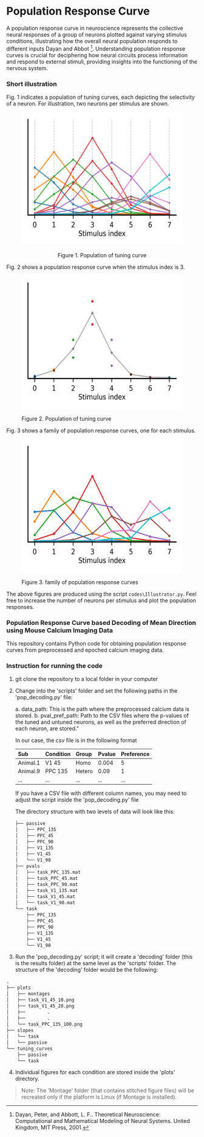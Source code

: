 # Population Response Curve

A population response curve in neuroscience represents the collective neural responses  of a group of neurons plotted against varying stimulus conditions, illustrating how the overall neural population responds to different inputs Dayan and Abbot [^1]. Understanding population response curves is crucial for deciphering how neural circuits process information and respond to external stimuli, providing insights into the functioning of the nervous system. 

[^1]: Dayan, Peter, and Abbott, L. F.. Theoretical Neuroscience: Computational and Mathematical Modeling of Neural Systems. United Kingdom, MIT Press, 2001.

### Short illustration

Fig. 1 indicates a population of tuning curves, each depicting the selectivity of a neuron. For illustration, two neurons per stimulus are shown. 

<figure style="text-align: center;">
<p align='center'>
<img src="figs/NeuronsTuningCurves.png" width="450" height="350">
</p>
<figcaption> Figure 1. Population of tuning curve </figcaption>
</figure> 

Fig. 2 shows a population response curve when the stimulus index is 3.

<figure>
<p align='center'>
<img src="figs/Stimulus3_PopRespCur.png" width="450" height="350">
</p>
<figcaption> Figure 2. Population of tuning curve </figcaption>
</figure>

Fig. 3 shows a family of population response curves, one for each stimulus.

<figure>
<p align='center'>
<img src="figs/All_PopRespCurs.png" width="450" height="350">
</p>
<figcaption> Figure 3. family of population response curves </figcaption>
</figure>

The above figures are produced using the script `codes\Illustrator.py`. Feel free to increase the number of neurons per stimulus and plot the population responses.


###  Population Response Curve based Decoding of Mean Direction using Mouse Calcium Imaging Data
This repository contains Python code for obtaining population response curves from preprocessed and epoched calcium imaging data.
 

### Instruction for running the code

1. git clone the repository to a local folder in your computer

2. Change into the 'scripts' folder and set the following paths in the 	'pop_decoding.py' file:

	a. data_path: This is the path where the preprocessed calcium data is stored. 
	b. pval_pref_path: Path to the CSV files where the p-values of the tuned and untuned neurons, as well as the preferred direction of each neuron, are stored."

	In our case, the csv file is in the following format
	
	| Sub	   | Condition| Group    | Pvalue	|Preference|
	|----------|----------|----------|----------|----------|
	| Animal.1 | V1 45	  | Homo     | 0.004    | 5        |
	| Animal.9 | PPC 135  | Hetero   | 0.09     |  1       |
	| ...      | ...      | ...      | ...      | ...      |

	If you have a CSV file with different column names, you may need to adjust the script inside the 'pop_decoding.py' file

	The directory structure with two levels of data will look like this:

	```
	├── passive
	│   ├── PPC_135
	│   ├── PPC_45
	│   ├── PPC_90
	│   ├── V1_135
	│   ├── V1_45
	│   └── V1_90
	├── pvals
	│   ├── task_PPC_135.mat
	│   ├── task_PPC_45.mat
	│   ├── task_PPC_90.mat
	│   ├── task_V1_135.mat
	│   ├── task_V1_45.mat
	│   └── task_V1_90.mat
	└── task
	    ├── PPC_135
	    ├── PPC_45
	    ├── PPC_90
	    ├── V1_135
	    ├── V1_45
	    └── V1_90

	```
3. Run the 'pop_decoding.py' script; it will create a 'decoding' folder (this is the results folder) at the same level as the 'scripts' folder. The structure of the 'decoding' folder would be the following:

```
.
├── plots
│   ├── montages
│   ├── task_V1_45_10.png
│   ├── task_V1_45_20.png
│   ├──        . 
│   ├──        .  
│   └── task_PPC_135_100.png
├── slopes
│   └── task
│   └── passive
└── tuning_curves
    ├── passive
    └── task
```
4. Individual figures for each condition are stored inside the 'plots' directory.

> Note: The 'Montage' folder (that contains stitched figure files) will be recreated only if the platform is Linux (if Montage is installed).
